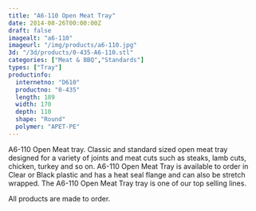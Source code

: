 ```yaml
---
title: "A6-110 Open Meat Tray"
date: 2014-08-26T00:00:00Z
draft: false
imagealt: "a6-110"
imageurl: "/img/products/a6-110.jpg"
3d: "/3d/products/0-435-A6-110.stl"
categories: ["Meat & BBQ","Standards"]
types: ["Tray"]
productinfo:
  internetno: "D610"
  productno: "0-435"
  length: 189
  width: 170
  depth: 110
  shape: "Round"
  polymer: "APET-PE"
---
```

A6-110 Open Meat tray. Classic and standard sized open meat tray designed for a variety of joints and meat cuts such as steaks, lamb cuts, chicken, turkey and so on. A6-110 Open Meat Tray is available to order in Clear or Black plastic and has a heat seal flange and can also be stretch wrapped. The A6-110 Open Meat Tray tray is one of our top selling lines.

All products are made to order.